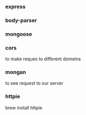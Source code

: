 ### express 

### body-parser

### mongoose

### cors 
to make reques to different domeins 

### mongan 
to see request to our server 

### httpie 
brew install httpie 
